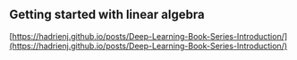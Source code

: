 ## Getting started with linear algebra
  
  [https://hadrienj.github.io/posts/Deep-Learning-Book-Series-Introduction/](https://hadrienj.github.io/posts/Deep-Learning-Book-Series-Introduction/)